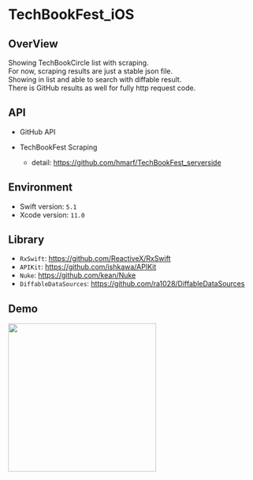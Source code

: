 # TechBookFest_iOS

## OverView

Showing TechBookCircle list with scraping.  
For now, scraping results are just a stable json file.  
Showing in list and able to search with diffable result.  
There is GitHub results as well for fully http request code.

## API

- GitHub API

- TechBookFest Scraping
  - detail: https://github.com/hmarf/TechBookFest_serverside
  
## Environment

- Swift version: `5.1`
- Xcode version: `11.0`

## Library

- `RxSwift`: https://github.com/ReactiveX/RxSwift
- `APIKit`: https://github.com/ishkawa/APIKit
- `Nuke`: https://github.com/kean/Nuke
- `DiffableDataSources`: https://github.com/ra1028/DiffableDataSources

## Demo

<img src="https://github.com/takumaosada/TechBookFest_iOS/blob/master/tech_book_fest_ios.gif" width="300">
